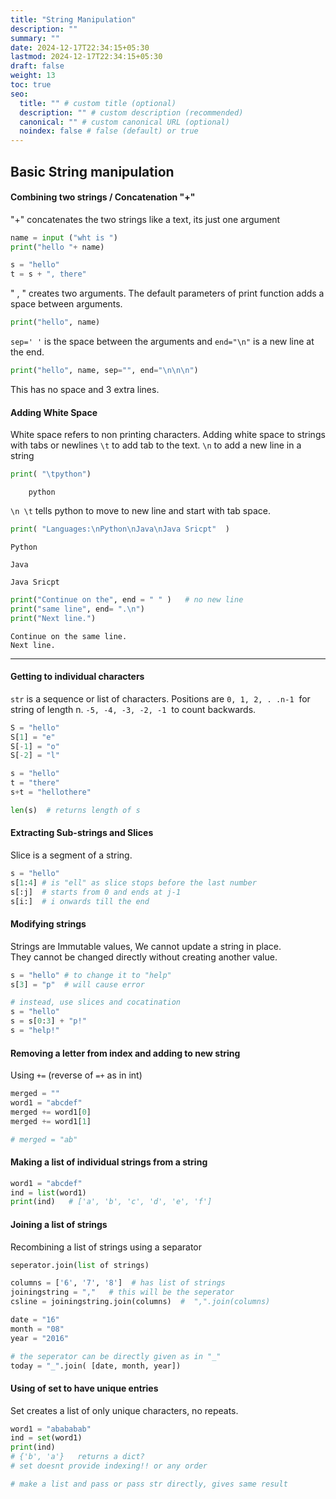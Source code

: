 ```yaml
---
title: "String Manipulation"
description: ""
summary: ""
date: 2024-12-17T22:34:15+05:30
lastmod: 2024-12-17T22:34:15+05:30
draft: false
weight: 13
toc: true
seo:
  title: "" # custom title (optional)
  description: "" # custom description (recommended)
  canonical: "" # custom canonical URL (optional)
  noindex: false # false (default) or true
---
```



## Basic String manipulation


#### Combining two strings / Concatenation "+"

"+" concatenates the two strings like a text, its just one argument
```python CS50
name = input ("wht is ")         
print("hello "+ name)

s = "hello"
t = s + ", there"
```

" , " creates two arguments.
The default parameters of print function adds a space between arguments. 
```python
print("hello", name)
```
`sep=' '` is the space between the arguments and `end="\n"` is a new line at the end. 
```python
print("hello", name, sep="", end="\n\n\n")
```
This has no space and 3 extra lines.


#### Adding White Space

White space refers to non printing characters. Adding white space to strings with tabs or newlines
`\t`  to add tab to the text.
`\n`  to add a new line in a string
```python
print( "\tpython")
```
```
    python
```

`\n \t` tells python to move to new line and start with tab space.
```python
print( "Languages:\nPython\nJava\nJava Sricpt"  )
```
```
Python

Java

Java Sricpt
```


```python
print("Continue on the", end = " " )   # no new line
print("same line", end= ".\n")   
print("Next line.")
```
```
Continue on the same line.
Next line.
```


____

#### Getting to individual characters

`str` is a sequence or list of characters. Positions are `0, 1, 2, . .n-1`  for string of length n.
`-5, -4, -3, -2, -1`  to count backwards.
```python
S = "hello"
S[1] = "e"
S[-1] = "o"
S[-2] = "l"
```

```python
s = "hello"
t = "there"
s+t = "hellothere"

len(s)  # returns length of s
```


#### Extracting Sub-strings and Slices

Slice is a segment of a string.
```python
s = "hello"
s[1:4] # is "ell" as slice stops before the last number
s[:j]  # starts from 0 and ends at j-1
s[i:]  # i onwards till the end
```


#### Modifying strings

Strings are Immutable values, We cannot update a string in place.   
They cannot be changed directly without creating another value. 
```python
s = "hello" # to change it to "help"
s[3] = "p"  # will cause error

# instead, use slices and cocatination
s = "hello"
s = s[0:3] + "p!"
s = "help!"
```


#### Removing a letter from index and adding to new string 

Using `+=`    (reverse of `=+` as in int)
```python
merged = ""
word1 = "abcdef"
merged += word1[0]
merged += word1[1]

# merged = "ab"
```


#### Making a list of individual strings from a string

```python
word1 = "abcdef"
ind = list(word1)
print(ind)   # ['a', 'b', 'c', 'd', 'e', 'f']
```


#### Joining a list of strings

Recombining a list of strings using a separator
```python
seperator.join(list of strings)

columns = ['6', '7', '8']  # has list of strings 
joiningstring = ","   # this will be the seperator
csline = joiningstring.join(columns)  #  ",".join(columns)

date = "16"
month = "08"
year = "2016"

# the seperator can be directly given as in "_"
today = "_".join( [date, month, year])  
```


#### Using of set to have unique entries

Set creates a list of only unique characters, no repeats.
```python
word1 = "abababab"
ind = set(word1)
print(ind)
# {'b', 'a'}   returns a dict?
# set doesnt provide indexing!! or any order 

# make a list and pass or pass str directly, gives same result
```


